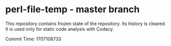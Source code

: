 # perl-file-temp - master branch

This repository contains frozen state of the repository.
Its history is cleared. It is used only for static code
analysis with Codacy.

Commit Time: 1707108733